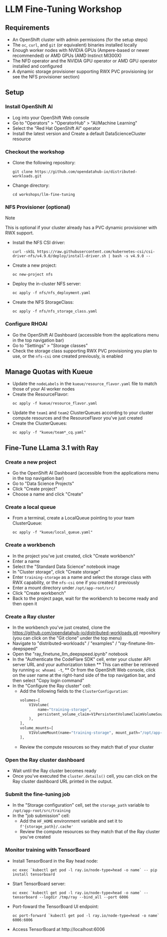 # LLM Fine-Tuning Workshop

## Requirements

* An OpenShift cluster with admin permissions (for the setup steps)
* The `oc`, `curl`, and `git` (or equivalent) binaries installed locally
* Enough worker nodes with NVIDIA GPUs (Ampere-based or newer recommended) or AMD GPUs (AMD Instinct MI300X)
* The NFD operator and the NVIDIA GPU operator or AMD GPU operator installed and configured 
* A dynamic storage provisioner supporting RWX PVC provisioning (or see the NFS provisioner section)

## Setup

### Install OpenShift AI

* Log into your OpenShift Web console
* Go to "Operators" > "OperatorHub" > "AI/Machine Learning"
* Select the "Red Hat OpenShift AI" operator
* Install the latest version and Create a default DataScienceCluster resource

### Checkout the workshop

* Clone the following repository:
    ```console
    git clone https://github.com/opendatahub-io/distributed-workloads.git
    ```
* Change directory:
    ```console
    cd workshops/llm-fine-tuning
    ```

### NFS Provisioner (optional)

> [!NOTE]
> This is optional if your cluster already has a PVC dynamic provisioner with RWX support.

* Install the NFS CSI driver:
    ```console
    curl -skSL https://raw.githubusercontent.com/kubernetes-csi/csi-driver-nfs/v4.9.0/deploy/install-driver.sh | bash -s v4.9.0 --
    ```
* Create a new project:
    ```console
    oc new-project nfs
    ```
* Deploy the in-cluster NFS server:
    ```console
    oc apply -f nfs/nfs_deployment.yaml
    ```
* Create the NFS StorageClass:
    ```console
    oc apply -f nfs/nfs_storage_class.yaml
    ```

### Configure RHOAI

* Go the OpenShift AI Dashboard (accessible from the applications menu in the top navigation bar)
* Go to "Settings" > "Storage classes"
* Check the storage class supporting RWX PVC provisioning you plan to use, or the `nfs-csi` one created previously, is enabled

## Manage Quotas with Kueue

* Update the `nodeLabels` in the `kueue/resource_flavor.yaml` file to match those of your AI worker nodes
* Create the ResourceFlavor:
    ```console
    oc apply -f kueue/resource_flavor.yaml
    ```
* Update the `team1` and `team2` ClusterQueues according to your cluster compute resources and the ResourceFlavor you've just created
* Create the ClusterQueues:
    ```console
    oc apply -f "kueue/team*_cq.yaml"
    ```

## Fine-Tune LLama 3.1 with Ray

### Create a new project

* Go the OpenShift AI Dashboard (accessible from the applications menu in the top navigation bar)
* Go to "Data Science Projects"
* Click "Create project"
* Choose a name and click "Create"

### Create a local queue

* From a terminal, create a LocalQueue pointing to your team ClusterQueue:
    ```console
    oc apply -f "kueue/local_queue.yaml"
    ```

### Create a workbench

* In the project you've just created, click "Create workbench"
* Enter a name
* Select the "Standard Data Science" notebook image
* In "Cluster storage", click "Create storage"
* Enter `training-storage` as a name and select the storage class with RWX capability, or the `nfs-csi` one if you created it previously
* Enter a mount directory under `/opt/app-root/src/`
* Click "Create workbench"
* Back to the project page, wait for the workbench to become ready and then open it

### Create a Ray cluster

* In the workbench you've just created, clone the https://github.com/opendatahub-io/distributed-workloads.git repository (you can click on the "Git clone" under the top menu)
* Navigate to "distributed-workloads" / "examples" / "ray-finetune-llm-deepspeed"
* Open the "ray_finetune_llm_deepspeed.ipynb" notebook
* In the "Authenticate the CodeFlare SDK" cell, enter your cluster API server URL and your authorization token
** This can either be retrieved by running `oc whoami -t`,
** Or from the OpenShift Web console, click on the user name at the right-hand side of the top navigation bar, and then select "Copy login command"
* In the "Configure the Ray cluster" cell:
    * Add the following fields to the `ClusterConfiguration`:
        ```python
        volumes=[
            V1Volume(
                name="training-storage",
                persistent_volume_claim=V1PersistentVolumeClaimVolumeSource(claim_name="training-storage"),
            ),
        ],
        volume_mounts=[
            V1VolumeMount(name="training-storage", mount_path="/opt/app-root/src/training/"),
        ],
        ```
    * Review the compute resources so they match that of your cluster

### Open the Ray cluster dashboard

* Wait until the Ray cluster becomes ready
* Once you've executed the `cluster.details()` cell, you can click on the Ray cluster dashboard URL printed in the output.

### Submit the fine-tuning job

* In the "Storage configuration" cell, set the `storage_path` variable to `/opt/app-root/src/training`
* In the "job submission" cell:
    * Add the `HF_HOME` environment variable and set it to `f'{storage_path}/.cache'`
    * Review the compute resources so they match that of the Ray cluster you've created

### Monitor training with TensorBoard

* Install TensorBoard in the Ray head node:
    ```console
    oc exec `kubectl get pod -l ray.io/node-type=head -o name` -- pip install tensorboard
    ```
* Start TensorBoard server:
    ```console
    oc exec `kubectl get pod -l ray.io/node-type=head -o name` -- tensorboard --logdir /tmp/ray --bind_all --port 6006
    ```
* Port-foward the TensorBoard UI endpoint:
    ```console
    oc port-forward `kubectl get pod -l ray.io/node-type=head -o name` 6006:6006
    ```
* Access TensorBoard at http://localhost:6006
